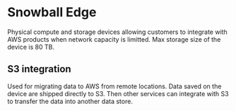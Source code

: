 # Snowball Edge
Physical compute and storage devices allowing customers to integrate with AWS products when network capacity is limitted. Max storage size of the device is 80 TB.

## S3 integration
Used for migrating data to AWS from remote locations. Data saved on the device are shipped directly to S3. Then other services can integrate with S3 to transfer the data into another data store.
